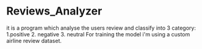 # Reviews_Analyzer
it is a program which analyse the users review and classify into 3 category:
1.positive
2. negative
3. neutral
For training the model i'm using a custom airline review dataset.
